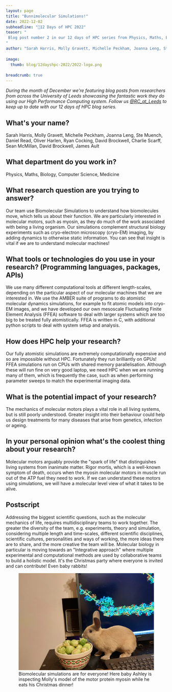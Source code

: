 ```yaml
---
layout: page
title: "Bunnimolecular Simulations!"
date: 2022-12-02
subheadline: "🎄12 Days of HPC 2022"
teaser: "
 Blog post number 2 in our 12 days of HPC series from Physics, Maths, Biology, Computer Science, Medicine!
"
author: "Sarah Harris, Molly Gravett, Michelle Peckham, Joanna Leng, Ste Muench, Daniel Read, Oliver Harlen, Ryan Cocking, David Brockwell, Charlie Scarff, Sean McMillan, David Brockwell, James Ault"

image:
  thumb: blog/12dayshpc-2022/2022-logo.png

breadcrumb: true
---
```


_During the month of December we're featuring blog posts from researchers from across the University of Leeds showcasing the fantastic work they do using our High Performance Computing system. Follow us [@RC_at_Leeds](https://twitter.com/RC_at_leeds) to keep up to date with our 12 days of HPC blog series._

## What's your name?

Sarah Harris, Molly Gravett, Michelle Peckham, Joanna Leng, Ste Muench, Daniel Read, Oliver Harlen, Ryan Cocking, David Brockwell, Charlie Scarff, Sean McMillan, David Brockwell, James Ault

## What department do you work in?

Physics, Maths, Biology, Computer Science, Medicine

## What research question are you trying to answer?

Our team use Biomolecular Simulations to understand how biomolecules move, which tells us about their function. We are particularly interested in molecular motors, such as myosin, as they do much of the work associated with being a living organism. Our simulations complement structural biology experiments such as cryo-electron microscopy (cryo-EM) imaging, by adding dynamics to otherwise static information. You can see that insight is vital if we are to understand molecular machines! 

## What tools or technologies do you use in your research? (Programming languages, packages, APIs)

We use many different computational tools at different length-scales, depending on the particular aspect of our molecular machines that we are interested in. We use the AMBER suite of programs to do atomistic molecular dynamics simulations, for example to fit atomic models into cryo-EM images, and we have developed our own mesoscale Fluctuating Finite Element Analysis (FFEA) software to deal with larger systems which are too big to be treated fully atomistically. FFEA is written in C, with additional python scripts to deal with system setup and analysis. 

## How does HPC help your research?

Our fully atomistic simulations are extremely computationally expensive and so are impossible without HPC. Fortunately they run brilliantly on GPUs! FFEA simulations run on CPUs with shared memory parallelisation. Although these will run fine on very good laptop, we need HPC when we are running many of them, which is frequently the case, such as when performing parameter sweeps to match the experimental imaging data. 

## What is the potential impact of your research?

The mechanics of molecular motors plays a vital role in all living systems, but is still poorly understood. Greater insight into their behaviour could help us design treatments for many diseases that arise from genetics, infection or ageing. 

## In your personal opinion what's the coolest thing about your research?

Molecular motors arguably provide the "spark of life" that distinguishes living systems from inanimate matter. Rigor mortis, which is a well-known symptom of death, occurs when the myosin molecular motors in muscle run out of the ATP fuel they need to work. If we can understand these motors using simulations, we will have a molecular level view of what it takes to be alive. 





## Postscript

Addressing the biggest scientific questions, such as the molecular mechanics of life, requires multidisciplinary teams to work together. The greater the diversity of the team, e.g. experiments, theory and simulation, considering multiple length and time-scales, different scientific disciplines, scientific cultures, personalities and ways of working, the more ideas there are to share, and the more creative the team will be. Molecular biology in particular is moving towards an "Integrative approach" where multiple experimental and computational methods are used by collaborative teams to build a holistic model. It's the Christmas party where everyone is invited and can contribute! Even baby rabbits!





<figure>
<div class='column' style='display:flex;'>
    <div class='row'>
        <img src="/images/blog/12dayshpc-2022/sarah-harris-post.jpg"
            alt="A baby grey rabbit sits infront of a bowl of brussel sprouts on a desk whilst a model of the motor protein myosin is shown on a computer screen behind it." />
        <figcaption>
            Biomolecular simulations are for everyone! Here baby Ashley is inspecting Molly's model of the motor protein myosin while he eats his Christmas dinner!
        </figcaption> 
    </div>
</div>

</figure>
